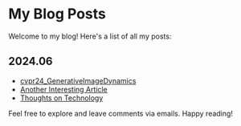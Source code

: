 # My Blog Posts

Welcome to my blog! Here's a list of all my posts:

## 2024.06

- [cvpr24_GenerativeImageDynamics](<a href="blogs/cvpr24_GenerativeImageDynamics.md">)
- [Another Interesting Article](link-to-post)
- [Thoughts on Technology](link-to-post)


Feel free to explore and leave comments via emails. Happy reading!